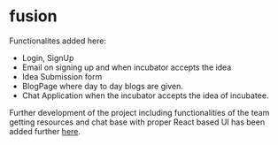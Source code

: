 # fusion
Functionalites added here:
<ul>
  <li>Login, SignUp</li>
  <li>Email on signing up and when incubator accepts the idea</li>
  <li>Idea Submission form</li>
  <li>BlogPage where day to day blogs are given.</li>
  <li>Chat Application when the incubator accepts the idea of incubatee.</li>
</ul>
Further development of the project including functionalities of the team getting resources and chat base with proper React based UI has been added further 
<a href="https://github.com/lakshy01/Endeavours">here</a>.
